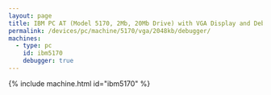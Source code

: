 ```yaml
---
layout: page
title: IBM PC AT (Model 5170, 2Mb, 20Mb Drive) with VGA Display and Debugger
permalink: /devices/pc/machine/5170/vga/2048kb/debugger/
machines:
  - type: pc
    id: ibm5170
    debugger: true
---
```


{% include machine.html id="ibm5170" %}
